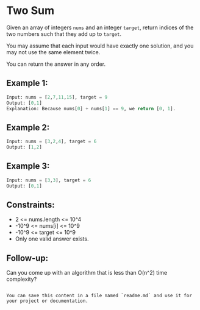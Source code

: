 # Two Sum

Given an array of integers `nums` and an integer `target`, return indices of the two numbers such that they add up to `target`.

You may assume that each input would have exactly one solution, and you may not use the same element twice.

You can return the answer in any order.

## Example 1:

```python
Input: nums = [2,7,11,15], target = 9
Output: [0,1]
Explanation: Because nums[0] + nums[1] == 9, we return [0, 1].
```

## Example 2:

```python
Input: nums = [3,2,4], target = 6
Output: [1,2]
```

## Example 3:

```python
Input: nums = [3,3], target = 6
Output: [0,1]
```

## Constraints:

- 2 <= nums.length <= 10^4
- -10^9 <= nums[i] <= 10^9
- -10^9 <= target <= 10^9
- Only one valid answer exists.

## Follow-up:

Can you come up with an algorithm that is less than O(n^2) time complexity?
```

You can save this content in a file named `readme.md` and use it for your project or documentation.